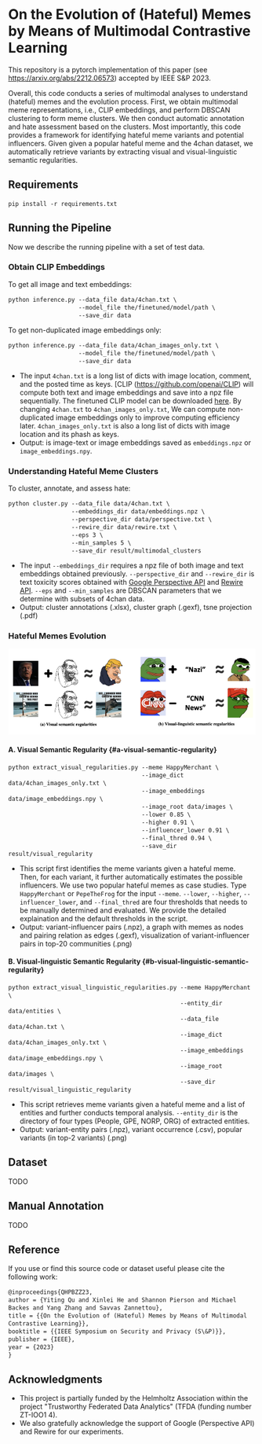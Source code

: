 # On the Evolution of (Hateful) Memes by Means of Multimodal Contrastive Learning

This repository is a pytorch implementation of this paper (see https://arxiv.org/abs/2212.06573) accepted by IEEE S&P 2023.

Overall, this code conducts a series of multimodal analyses to understand (hateful) memes and the evolution process. First, we obtain
multimodal meme representations, i.e., CLIP embeddings, and perform DBSCAN clustering to form meme clusters. We then conduct automatic annotation and hate assessment based on the clusters. Most importantly, this code provides a framework for identifying hateful meme variants and potential influencers. Given given a popular hateful meme and the 4chan dataset, we automatically retrieve variants by extracting visual and visual-linguistic semantic regularities.


## Requirements
```
pip install -r requirements.txt
```
## Running the Pipeline

Now we describe the running pipeline with a set of test data.

### Obtain CLIP Embeddings

To get all image and text embeddings:
```
python inference.py --data_file data/4chan.txt \
                    --model_file the/finetuned/model/path \
                    --save_dir data
```
To get non-duplicated image embeddings only:
```
python inference.py --data_file data/4chan_images_only.txt \
                    --model_file the/finetuned/model/path \
                    --save_dir data
```
- The input `4chan.txt` is a long list of dicts with image location, comment, and the posted time as keys. [CLIP (https://github.com/openai/CLIP) will compute both text and image embeddings and save into a npz file sequentially. The finetuned
CLIP model can be downloaded [here](). By changing `4chan.txt` to `4chan_images_only.txt`, We can compute non-duplicated image embeddings only to improve computing efficiency later. `4chan_images_only.txt` is also a long list of dicts with image location and its phash as keys. 
- Output: is image-text or image embeddings saved as `embeddings.npz` or `image_embeddings.npy`.

### Understanding Hateful Meme Clusters

To cluster, annotate, and assess hate:
```
python cluster.py --data_file data/4chan.txt \
                  --embeddings_dir data/embeddings.npz \
                  --perspective_dir data/perspective.txt \
                  --rewire_dir data/rewire.txt \
                  --eps 3 \
                  --min_samples 5 \
                  --save_dir result/multimodal_clusters
```
- The input `--embeddings_dir` requires a npz file of both image and text embeddings obtained previously. `--perspective_dir` and `--rewire_dir` is text toxicity scores obtained with [Google Perspective API](https://perspectiveapi.com/) and [Rewire API](https://rewire.online/). `--eps` and `--min_samples` are DBSCAN parameters that we determine with subsets of 4chan data. 
- Output: cluster annotations (.xlsx), cluster graph (.gexf), tsne projection (.pdf)

### Hateful Memes Evolution

![regularity](assets/regularity.png)

#### A. Visual Semantic Regularity {#a-visual-semantic-regularity}
```
python extract_visual_regularities.py --meme HappyMerchant \
                                      --image_dict data/4chan_images_only.txt \
                                      --image_embeddings data/image_embeddings.npy \
                                      --image_root data/images \
                                      --lower 0.85 \
                                      --higher 0.91 \
                                      --influencer_lower 0.91 \
                                      --final_thred 0.94 \
                                      --save_dir result/visual_regularity
```
- This script first identifies the meme variants given a hateful meme. Then, for each variant, it further automatically estimates the possible influencers. We use two popular hateful memes as case studies. Type `HappyMerchant` or `PepeTheFrog` for the input `--meme`. `--lower`, `--higher`, `--influencer_lower`, and `--final_thred` are four thresholds that needs to be manually determined and evaluated. We provide the detailed explaination and the default thresholds in the script. 
- Output: variant-influencer pairs (.npz), a graph with memes as nodes and pairing relation as edges (.gexf), visualization of variant-influencer pairs in top-20 communities (.png)

#### B. Visual-linguistic Semantic Regularity {#b-visual-linguistic-semantic-regularity}
```
python extract_visual_linguistic_regularities.py --meme HappyMerchant \
                                                 --entity_dir data/entities \
                                                 --data_file data/4chan.txt \
                                                 --image_dict data/4chan_images_only.txt \
                                                 --image_embeddings data/image_embeddings.npy \
                                                 --image_root data/images \
                                                 --save_dir result/visual_linguistic_regularity
```
- This script retrieves meme variants given a hateful meme and a list of entities and further conducts temporal analysis. `--entity_dir` is the directory of four types (People, GPE, NORP, ORG) of extracted entities.
- Output: variant-entity pairs (.npz), variant occurrence (.csv), popular variants (in top-2 variants) (.png)

## Dataset

TODO

## Manual Annotation

TODO

## Reference

If you use or find this source code or dataset useful please cite the
following work:
```
@inproceedings{QHPBZZ23,
author = {Yiting Qu and Xinlei He and Shannon Pierson and Michael Backes and Yang Zhang and Savvas Zannettou},
title = {{On the Evolution of (Hateful) Memes by Means of Multimodal Contrastive Learning}},
booktitle = {{IEEE Symposium on Security and Privacy (S\&P)}},
publisher = {IEEE},
year = {2023}
}
```
## Acknowledgments

- This project is partially funded by the Helmholtz Association within the project "Trustworthy Federated Data Analytics" (TFDA (funding number ZT-IOO1 4).
- We also gratefully acknowledge the support of Google (Perspective API) and Rewire for our experiments.
